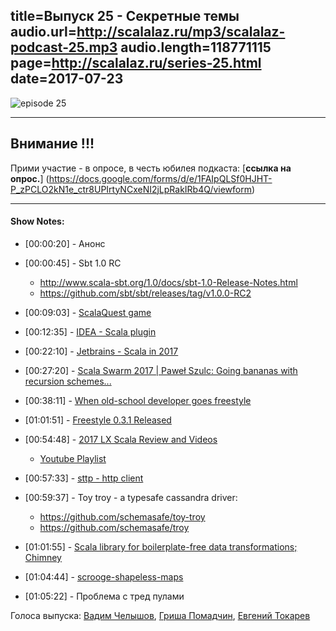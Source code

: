 title=Выпуск 25 - Секретные темы
audio.url=http://scalalaz.ru/mp3/scalalaz-podcast-25.mp3
audio.length=118771115
page=http://scalalaz.ru/series-25.html
date=2017-07-23
----
![episode 25](img/episode25.png)

___

## Внимание !!!
Прими участие - в опросе, в честь юбилея подкаста: [**cсылка на опрос.**]
(https://docs.google.com/forms/d/e/1FAIpQLSf0HJHT-P_zPCLO2kN1e_ctr8UPIrtyNCxeNI2jLpRakIRb4Q/viewform)

___


#### Show Notes:

- <span>[00:00:20]</span> - Анонс

- <span>[00:00:45]</span> - Sbt 1.0 RC
    - <http://www.scala-sbt.org/1.0/docs/sbt-1.0-Release-Notes.html>
    - <https://github.com/sbt/sbt/releases/tag/v1.0.0-RC2> <p/>
 
- <span>[00:09:03]</span> - [ScalaQuest game](https://www.kickstarter.com/projects/andanthor/scalaquest-a-game-to-learn-scala) 
- <span>[00:12:35]</span> - [IDEA - Scala plugin](https://blog.jetbrains.com/scala/2017/03/23/scala-plugin-for-intellij-idea-2017-1-cleaner-ui-sbt-shell-repl-worksheet-akka-support-and-more/) 
- <span>[00:22:10]</span> - [Jetbrains - Scala in 2017](https://www.jetbrains.com/research/devecosystem-2017/scala/)
- <span>[00:27:20]</span> - [Scala Swarm 2017 | Paweł Szulc: Going bananas with recursion schemes...](https://www.youtube.com/watch?v=OZTKggaDl9U)
- <span>[00:38:11]</span> - [When old-school developer goes freestyle](https://blog.scalac.io/old-school-developer-goes-freestyle.html)
- <span>[01:01:51]</span> - [Freestyle 0.3.1 Released](https://www.47deg.com/blog/freestyle-v0-3-1-release/Freestyle)
- <span>[00:54:48]</span> - [2017 LX Scala Review and Videos](https://www.47deg.com/blog/lx-scala-review-2017/?utm_content=buffer06f56&utm_medium=social&utm_source=twitter.com&utm_campaign=buffer)
    - [Youtube Playlist](https://www.youtube.com/playlist?list=PLTx-VKTe8yLx3AxDgbRBM3BjdRwf3rOdY)  <p/>
- <span>[00:57:33]</span> - [sttp - http client](https://github.com/softwaremill/sttp)
- <span>[00:59:37]</span> - Toy troy - a typesafe cassandra driver:
    - <https://github.com/schemasafe/toy-troy>
    - <https://github.com/schemasafe/troy> <p/>
- <span>[01:01:55]</span> - [Scala library for boilerplate-free data transformations; Chimney](https://github.com/scalalandio/chimney) 
- <span>[01:04:44]</span> - [scrooge-shapeless-maps](https://github.com/marialivia16/scrooge-shapeless-maps)
- <span>[01:05:22]</span> - Проблема с тред пулами
 


Голоса выпуска: 
[Вадим Челышов](http://github.com/dos65), [Гриша Помадчин](https://github.com/pomadchin), [Евгений Токарев](http://github.com/strobe)
